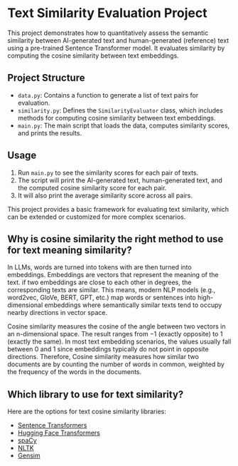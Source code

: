 # Text Similarity Evaluation Project

This project demonstrates how to quantitatively assess the semantic similarity between AI-generated text and human-generated (reference) text using a pre-trained Sentence Transformer model. It evaluates similarity by computing the cosine similarity between text embeddings.

## Project Structure

- `data.py`: Contains a function to generate a list of text pairs for evaluation.
- `similarity.py`: Defines the `SimilarityEvaluator` class, which includes methods for computing cosine similarity between text embeddings.
- `main.py`: The main script that loads the data, computes similarity scores, and prints the results.

## Usage

1. Run `main.py` to see the similarity scores for each pair of texts.
2. The script will print the AI-generated text, human-generated text, and the computed cosine similarity score for each pair.
3. It will also print the average similarity score across all pairs.

This project provides a basic framework for evaluating text similarity, which can be extended or customized for more complex scenarios.

## Why is cosine similarity the right method to use for text meaning similarity?

In LLMs, words are turned into tokens with are then turned into embeddings. Embeddings are vectors that represent the meaning of the text. if two embeddings are close to each other in degrees, the corresponding texts are similar. This means, modern NLP models (e.g., word2vec, GloVe, BERT, GPT, etc.) map words or sentences into high-dimensional embeddings where semantically similar texts tend to occupy nearby directions in vector space.

Cosine similarity measures the cosine of the angle between two vectors in an n-dimensional space. The result ranges from −1 (exactly opposite) to 1 (exactly the same). In most text embedding scenarios, the values usually fall between 0 and 1 since embeddings typically do not point in opposite directions. Therefore, Cosine similarity measures how similar two documents are by counting the number of words in common, weighted by the frequency of the words in the documents.

## Which library to use for text similarity?

Here are the options for text cosine similarity libraries:

- [Sentence Transformers](https://www.sbert.net/)
- [Hugging Face Transformers](https://huggingface.co/docs/transformers/index)
- [spaCy](https://spacy.io/)
- [NLTK](https://www.nltk.org/)
- [Gensim](https://radimrehurek.com/gensim/)
